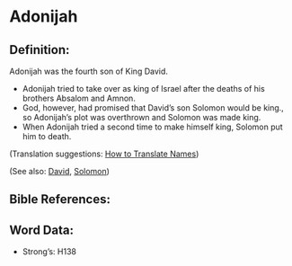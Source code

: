 # Adonijah

## Definition:

Adonijah was the fourth son of King David.

* Adonijah tried to take over as king of Israel after the deaths of his brothers Absalom and Amnon.
* God, however, had promised that David’s son Solomon would be king., so Adonijah’s plot was overthrown and Solomon was made king.
* When Adonijah tried a second time to make himself king, Solomon put him to death.

(Translation suggestions: [How to Translate Names](rc://en/ta/man/translate/translate-names))

(See also: [David](../names/david.md), [Solomon](../names/solomon.md)) 

## Bible References:

## Word Data:

* Strong’s: H138

